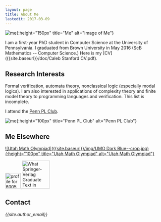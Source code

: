 ```yaml
---
layout: page
title: About Me
lastedit: 2017-03-09
---
```


![me]({{site.baseurl}}/img/face.jpg){:height="150px" title="Me" alt="Image of Me"}

I am a first-year PhD student in Computer Science at the University of Pennsylvania.
I graduated from Brown University in May 2016 (ScB Mathematics -- Computer Science.)
Here is my [CV]({{site.baseurl}}/doc/Caleb Stanford CV.pdf).

## Research Interests

Formal verification, automata theory, nonclassical logic (especially modal logics). I am also interested in applications of complexity theory and finite model theory to programming languages and verification. This list is incomplete.

I attend the [Penn PL Club](http://www.cis.upenn.edu/~plclub/).

![me]({{site.baseurl}}/img/plclub-logo.svg){:height="100px" title="Penn PL Club" alt="Penn PL Club"}

## Me Elsewhere

[![Utah Math Olympiad]({{site.baseurl}}/img/UMO Dark Blue--crop.jpg){:height="100px" title="Utah Math Olympiad" alt="Utah Math Olympiad"}](http://www.utmath.org)

<a href="http://math.stackexchange.com/users/68107/6005">
<img src="http://math.stackexchange.com/users/flair/68107.png?theme=dark" height="50px" alt="profile for 6005 at Mathematics Stack Exchange" title="profile for 6005 at Mathematics Stack Exchange">
</a>

<!-- Global SE profile -->
<!-- <a href="http://stackexchange.com/users/2323749">
	<img src="http://stackexchange.com/users/flair/2323749.png?theme=dark" width="208" height="58" alt="profile for 6005 on Stack Exchange" title="profile for 6005 on Stack Exchange">
</a> -->

<a href="http://math.jhu.edu/~savitt/GTM.html">
<img src="{{site.baseurl}}/img/maclane.jpg" width="90" alt="What Springer-Verlag Graduate Text in Mathematics are you?" title="What Springer-Verlag Graduate Text in Mathematics are you?">
</a>

<!-- Full thing -->
<!-- <table><tr><td>
	<img src="http://math.jhu.edu/~savitt/GTM/maclane.jpg" width="90" height="140" alt="" title="Mac Lane"></td><td><p>If I were a Springer-Verlag Graduate Text in Mathematics, I would be Saunders Mac Lane's <b><i>Categories for the Working Mathematician</i></b>.</p><p>I provide an array of general ideas useful in a wide variety of fields.  Starting from foundations, I illuminate the concepts of category, functor, natural transformation, and duality.  I then turn to adjoint functors, which provide a description of universal constructions, an analysis of the representation of functors by sets of morphisms, and a means of manipulating direct and inverse limits. </p><p>Which Springer GTM would <i>you</i> be? <a href="http://math.jhu.edu/~savitt/GTM.html">The Springer GTM Test</a></p>
</td></tr></table> -->

## Contact

<section>
<address>
<i class="icon-mail"></i> {{site.author_email}}
</address>
</section>
